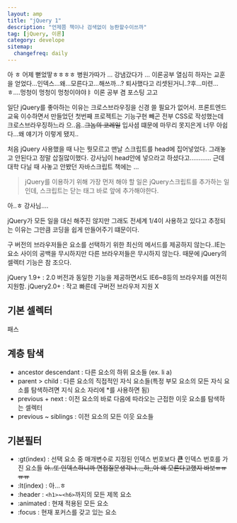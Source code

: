 ```yaml
---
layout: amp
title: "jQuery 1"
description: "언제쯤 책이나 검색없이 능롼할수이쓰까"
tag: [jQuery, 이론]
category: develope
sitemap:
  changefreq: daily
---
```


아 ㅎ 어제 뻗었땋ㅎㅎㅎㅎ
병원가따가 ... 강냄갔다가 ... 이론공부 열심히 하자는 교훈을 얻었다...인덱스...왜...모른다고...해쓰까...? 퇴사했다고 리셋된거니..?후...미련...ㅎ....멍청이 멍청이 멍청이야야ㅑ
이론 공부 겸 포스팅 고고

일단 jQuery를 좋아하는 이유는 크로스브라우징을 신경 쓸 필요가 없어서.
프론트엔드 교육 이수하면서 만들었던 첫번째 프로젝트는 기능구현 빼곤 전부 CSS로 작성했는데 크로스브라우징하느라 으..음..~~그놈의 코레일~~ 입사셤 떄문에 마무리 못지은게 너무 아쉽다...왜 얘기가 이렇게 됐지..

처음 jQuery 사용했을 때 나는 뭣모르고 맨날 스크립트를 head에 집어넣었다. 그래놓고 안된다고 정말 삽질많이했다. 강사님이 head안에 넣으라고 하셨다고............ 근데 대학 다닐 때 사놓고 안봤던 자바스크립트 책에는 ...
> jQuery를 이용하기 위해 가장 먼저 해야 할 일은 jQuery스크립트를 추가하는 일인데, 스크립트는 닫는 </body>태그 바로 앞에 추가해야한다.

아..ㅎ 강사님....

jQuery가 모든 일을 대신 해주진 않지만 그래도 전세계 1/4이 사용하고 있다고 추정되는 이유는 그만큼 코딩을 쉽게 만들어주기 떄문이다.

구 버전의 브라우저들은 요소를 선택하기 위한 최신의 메서드를 제공하지 않는다..IE는 요소 사이의 공백을 무시하지만 다른 브라우저들은 무시하지 않는다. 때문에 jQuery의 셀렉터 기능은 참 조으다.

jQuery 1.9+ : 2.0 버전과 동일한 기능을 제공하면서도 IE6~8등의 브라우저를 여전히 지원함.
jQuery2.0+ : 작고 빠른데 구버전 브라우저 지원 X

## 기본 셀렉터
패스

## 계층 탐색
+ ancestor descendant : 다른 요소의 하위 요소들 (ex. li a)
+ parent > child : 다른 요소의 직접적인 자식 요소들(특정 부모 요소의 모든 자식 요소를 탐색하려면 지식 요소 자리에 *를 사용하면 됨)
+ previous + next : 이전 요소의 바로 다음에 따라오는 근접한 이웃 요소를 탐색하는 셀렉터
+ previous ~ siblings : 이전 요소의 모든 이웃 요소들

## 기본필터
+ :gt(index) : 선택 요소 중 매개변수로 지정된 인덱스 번호보다 **큰** 인덱스 번호를 가진 요소들
~~아..또 인덱스하니까 면접질문생각나..,,하,,아 왜 모른다고했지 바보ㅠㅠㅠㅠ~~
+ :lt(index) : 아...ㅎ
+ :header : `<h1>`~`<h6>`까지의 모든 제목 요소
+ :animated : 현재 적용된 모든 요소
+ :focus : 현재 포커스를 갖고 있는 요소
